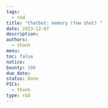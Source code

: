 ```yaml
---
tags:
  - r&d
title: "Chatbot: memory (few shot) "
date: 2023-12-07
description: 
authors:
  - thanh
menu: 
toc: false
notice: 
bounty: 100
due_date: 
status: Done
PICs:
  - thanh
type: r&d
---
```

